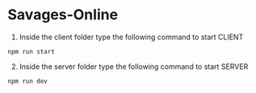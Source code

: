 # Savages-Online

1. Inside the client folder type the following command to start CLIENT
```
npm run start
```

2. Inside the server folder type the following command to start SERVER
```
npm run dev
```